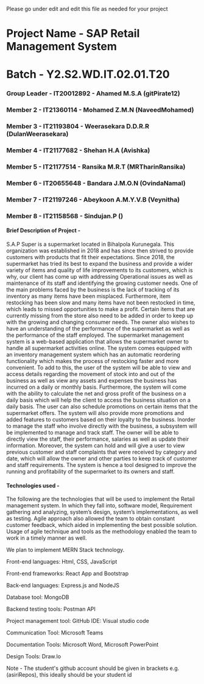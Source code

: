 Please go under edit and edit this file as needed for your project

# Project Name - SAP Retail Management System
# Batch - Y2.S2.WD.IT.02.01.T20
### Group Leader - IT20012892 - Ahamed M.S.A (gitPirate12)
### Member 2 - IT21360114 - Mohamed Z.M.N (NaveedMohamed)
### Member 3 - IT21193804 - Weerasekara D.D.R.R (DulanWeerasekara)
### Member 4 - IT21177682 - Shehan H.A (Avishka)
### Member 5 - IT21177514 - Ransika M.R.T (MRTharinRansika)
### Member 6 - IT20655648 - Bandara J.M.O.N (OvindaNamal)
### Member 7 - IT21197246 - Abeykoon A.M.Y.V.B (Veynitha)
### Member 8 - IT21158568 - Sindujan.P ()

#### Brief Description of Project - 
S.A.P Super is a supermarket located in Bihalpola Kurunegala. This organization was established
in 2018 and has since then strived to provide customers with products that fit their expectations.
Since 2018, the supermarket has tried its best to expand the business and provide a wider variety
of items and quality of life improvements to its customers, which is why, our client has come up
with addressing Operational issues as well as maintenance of its staff and identifying the growing
customer needs.
One of the main problems faced by the business is the lack of tracking of its inventory as many
items have been misplaced. Furthermore, item restocking has been slow and many items have not
been restocked in time, which leads to missed opportunities to make a profit. Certain items that
are currently missing from the store also need to be added in order to keep up with the growing
and changing consumer needs. The owner also wishes to have an understanding of the
performance of the supermarket as well as the performance of the staff employed.
The supermarket management system is a web-based application that allows the supermarket
owner to handle all supermarket activities online. The system comes equipped with an inventory
management system which has an automatic reordering functionality which makes the process of
restocking faster and more convenient. To add to this, the user of the system will be able to view
and access details regarding the movement of stock into and out of the business as well as view
any assets and expenses the business has incurred on a daily or monthly basis. Furthermore, the
system will come with the ability to calculate the net and gross profit of the business on a daily
basis which will help the client to access the business situation on a daily basis. The user can also
schedule promotions on certain items that the supermarket offers. The system will also provide
more promotions and added features to customers based on their loyalty to the business.
Inorder to manage the staff who involve directly with the business, a subsystem will be
implemented to manage and track staff. The owner will be able to directly view the staff, their
performance, salaries as well as update their information.
Moreover, the system can hold and will give a user to view previous customer and staff
complaints that were received by category and date, which will allow the owner and other parties
to keep track of customer and staff requirements. The system is hence a tool designed to improve
the running and profitability of the supermarket to its owners and staff.
#### Technologies used - 
The following are the technologies that will be used to implement the Retail management
system. In which they fall into, software model, Requirement gathering and analyzing, system’s
design, system’s implementations, as well as testing. Agile approach also allowed the team to
obtain constant customer feedback, which aided in implementing the best possible solution.
Usage of agile technique and tools as the methodology enabled the team to work in a timely
manner as well.

We plan to implement MERN Stack technology.

Front-end languages: Html, CSS, JavaScript

Front-end frameworks: React App and Bootstrap

Back-end languages: Express.js and NodeJS

Database tool: MongoDB

Backend testing tools: Postman API

Project management tool: GitHub IDE: Visual studio code

Communication Tool: Microsoft Teams

Documentation Tools: Microsoft Word, Microsoft PowerPoint

Design Tools: Draw.Io

Note - The student's github account should be given in brackets e.g. (asiriRepos), this ideally should be your student id 

